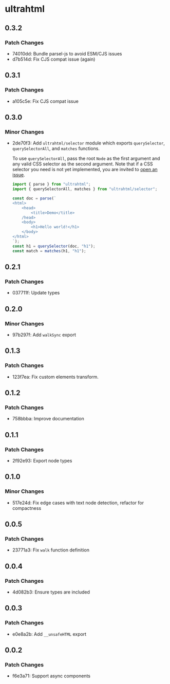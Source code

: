 # ultrahtml

## 0.3.2

### Patch Changes

- 74010dd: Bundle parsel-js to avoid ESM/CJS issues
- d7b514d: Fix CJS compat issue (again)

## 0.3.1

### Patch Changes

- a105c5e: Fix CJS compat issue

## 0.3.0

### Minor Changes

- 2de70f3: Add `ultrahtml/selector` module which exports `querySelector`, `querySelectorAll`, and `matches` functions.

  To use `querySelectorAll`, pass the root `Node` as the first argument and any valid CSS selector as the second argument. Note that if a CSS selector you need is not yet implemented, you are invited to [open an issue](https://github.com/natemoo-re/ultrahtml/issues).

  ```js
  import { parse } from "ultrahtml";
  import { querySelectorAll, matches } from "ultrahtml/selector";

  const doc = parse(`
  <html>
      <head>
          <title>Demo</title>
      /head>
      <body>
          <h1>Hello world!</h1>
      </body>
  </html>
  `);
  const h1 = querySelector(doc, "h1");
  const match = matches(h1, "h1");
  ```

## 0.2.1

### Patch Changes

- 037711f: Update types

## 0.2.0

### Minor Changes

- 97b297f: Add `walkSync` export

## 0.1.3

### Patch Changes

- 123f7ea: Fix custom elements transform.

## 0.1.2

### Patch Changes

- 758bbba: Improve documentation

## 0.1.1

### Patch Changes

- 2f92e93: Export node types

## 0.1.0

### Minor Changes

- 517e24d: Fix edge cases with text node detection, refactor for compactness

## 0.0.5

### Patch Changes

- 23771a3: Fix `walk` function definition

## 0.0.4

### Patch Changes

- 4d082b3: Ensure types are included

## 0.0.3

### Patch Changes

- e0e8a2b: Add `__unsafeHTML` export

## 0.0.2

### Patch Changes

- f6e3a71: Support async components
